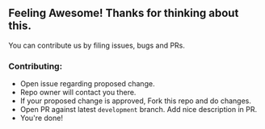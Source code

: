 ## Feeling Awesome! Thanks for thinking about this.

You can contribute us by filing issues, bugs and PRs.

### Contributing:
- Open issue regarding proposed change.
- Repo owner will contact you there.
- If your proposed change is approved, Fork this repo and do changes.
- Open PR against latest `development` branch. Add nice description in PR.
- You're done!
